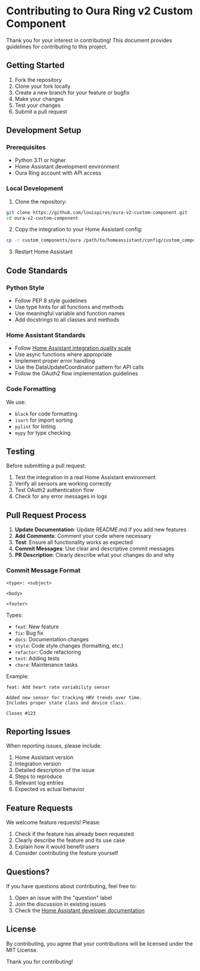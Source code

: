 ﻿# Contributing to Oura Ring v2 Custom Component

Thank you for your interest in contributing! This document provides guidelines for contributing to this project.

## Getting Started

1. Fork the repository
2. Clone your fork locally
3. Create a new branch for your feature or bugfix
4. Make your changes
5. Test your changes
6. Submit a pull request

## Development Setup

### Prerequisites

- Python 3.11 or higher
- Home Assistant development environment
- Oura Ring account with API access

### Local Development

1. Clone the repository:
```bash
git clone https://github.com/louispires/oura-v2-custom-component.git
cd oura-v2-custom-component
```

2. Copy the integration to your Home Assistant config:
```bash
cp -r custom_components/oura /path/to/homeassistant/config/custom_components/
```

3. Restart Home Assistant

## Code Standards

### Python Style

- Follow PEP 8 style guidelines
- Use type hints for all functions and methods
- Use meaningful variable and function names
- Add docstrings to all classes and methods

### Home Assistant Standards

- Follow [Home Assistant integration quality scale](https://developers.home-assistant.io/docs/integration_quality_scale_index/)
- Use async functions where appropriate
- Implement proper error handling
- Use the DataUpdateCoordinator pattern for API calls
- Follow the OAuth2 flow implementation guidelines

### Code Formatting

We use:
- `black` for code formatting
- `isort` for import sorting
- `pylint` for linting
- `mypy` for type checking

## Testing

Before submitting a pull request:

1. Test the integration in a real Home Assistant environment
2. Verify all sensors are working correctly
3. Test OAuth2 authentication flow
4. Check for any error messages in logs

## Pull Request Process

1. **Update Documentation**: Update README.md if you add new features
2. **Add Comments**: Comment your code where necessary
3. **Test**: Ensure all functionality works as expected
4. **Commit Messages**: Use clear and descriptive commit messages
5. **PR Description**: Clearly describe what your changes do and why

### Commit Message Format

```
<type>: <subject>

<body>

<footer>
```

Types:
- `feat`: New feature
- `fix`: Bug fix
- `docs`: Documentation changes
- `style`: Code style changes (formatting, etc.)
- `refactor`: Code refactoring
- `test`: Adding tests
- `chore`: Maintenance tasks

Example:
```
feat: Add heart rate variability sensor

Added new sensor for tracking HRV trends over time.
Includes proper state class and device class.

Closes #123
```

## Reporting Issues

When reporting issues, please include:

1. Home Assistant version
2. Integration version
3. Detailed description of the issue
4. Steps to reproduce
5. Relevant log entries
6. Expected vs actual behavior

## Feature Requests

We welcome feature requests! Please:

1. Check if the feature has already been requested
2. Clearly describe the feature and its use case
3. Explain how it would benefit users
4. Consider contributing the feature yourself

## Questions?

If you have questions about contributing, feel free to:

1. Open an issue with the "question" label
2. Join the discussion in existing issues
3. Check the [Home Assistant developer documentation](https://developers.home-assistant.io/)

## License

By contributing, you agree that your contributions will be licensed under the MIT License.

Thank you for contributing! 
